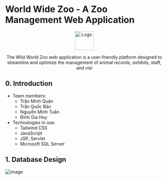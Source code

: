 # World Wide Zoo - A Zoo Management Web Application
<div align="center">
    <img src="https://imgur.com/1DOp0lV" alt="Logo" width="60" height="60" />
    <p>The Wild World Zoo web application is a user-friendly platform designed to streamline and optimize the management of animal records, exhibits, staff, and visi</p>
</div>

## 0. Introduction

- Team members:
  - Trần Minh Quân
  - Trần Quốc Bảo
  - Nguyễn Minh Tuấn
  - Đinh Gia Huy
- Technologies in use:
  - Tailwind CSS
  - JavaScript
  - JSP, Servlet
  - Microsoft SQL Server
 
 ## 1. Database Design
 ![image](https://github.com/micharel09/Zoo-Management/assets/97839306/c84a1ace-e13e-4092-9226-b325f16ea809)
